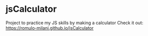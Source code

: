 # jsCalculator
Project to practice my JS skills by making a calculator
Check it out: https://romulo-milani.github.io/jsCalculator

